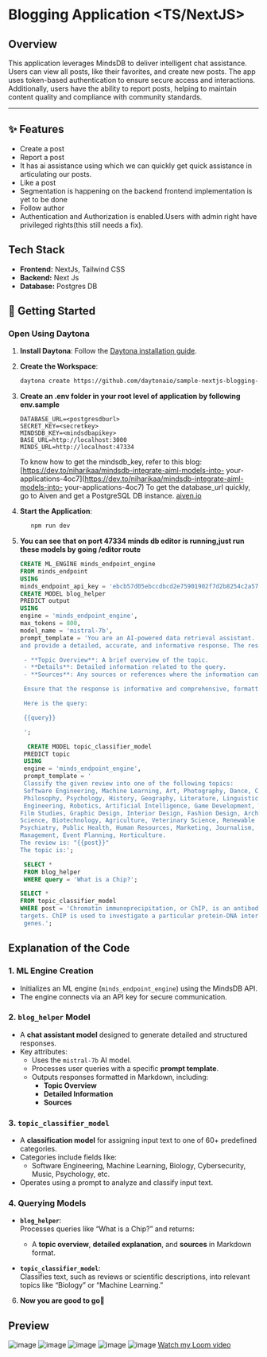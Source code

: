# Blogging Application <TS/NextJS>

## Overview 
<p>

This application leverages MindsDB to deliver intelligent chat assistance. Users can view all posts, like their favorites, and create new posts. The app uses token-based authentication to ensure secure access and interactions. Additionally, users have the ability to report posts, helping to maintain content quality and compliance with community standards.

</p>

---
## ✨ Features
- Create a post
- Report a post
- It has ai assistance using which we can quickly get quick assistance in articulating our posts.
- Like a post
- Segmentation is happening on the backend frontend implementation is yet to be done
- Follow author
- Authentication and Authorization is enabled.Users with admin right have privileged rights(this still needs a fix).

## Tech Stack

- **Frontend:** NextJs, Tailwind CSS
- **Backend:** Next Js
- **Database:** Postgres DB
  
## 🚀 Getting Started  

### Open Using Daytona  

1. **Install Daytona**: Follow the [Daytona installation guide](https://www.daytona.io/docs/installation/installation/).  
2. **Create the Workspace**:  
   ```bash  
   daytona create https://github.com/daytonaio/sample-nextjs-blogging-app
   ```  
3. **Create an .env folder in your root level of application by following env.sample**

   ```
   DATABASE_URL=<postgresdburl>
   SECRET_KEY=<secretkey>
   MINDSDB_KEY=<mindsdbapikey>
   BASE_URL=http://localhost:3000
   MINDS_URL=http://localhost:47334
   ```
   To know how to get the mindsdb_key, refer to this blog: [https://dev.to/niharikaa/mindsdb-integrate-aiml-models-into- 
   your-applications-4oc7](https://dev.to/niharikaa/mindsdb-integrate-aiml-models-into- 
   your-applications-4oc7)
   To get the database_url quickly, go to Aiven and get a PostgreSQL DB instance. [aiven.io](https://aiven.io/)


4. **Start the Application**:  
   ```bash  
      npm run dev
   ```  


5. **You can see that on port 47334 minds db editor is running,just run these models by going /editor route**
   ```sql
   CREATE ML_ENGINE minds_endpoint_engine
   FROM minds_endpoint
   USING
   minds_endpoint_api_key = 'ebcb57d05ebccdbcd2e75901902f7d2b8254c2a57f474c5e255117f69286a8cc';
   CREATE MODEL blog_helper
   PREDICT output
   USING
   engine = 'minds_endpoint_engine',
   max_tokens = 800,
   model_name = 'mistral-7b',
   prompt_template = 'You are an AI-powered data retrieval assistant. I will provide you with a query about a specific topic. Your task is to retrieve relevant information 
   and provide a detailed, accurate, and informative response. The response should be structured as follows:

    - **Topic Overview**: A brief overview of the topic.
    - **Details**: Detailed information related to the query.
    - **Sources**: Any sources or references where the information can be verified.

    Ensure that the response is informative and comprehensive, formatted using Markdown.

    Here is the query:

    {{query}}

    ';

     CREATE MODEL topic_classifier_model
    PREDICT topic
    USING
    engine = 'minds_endpoint_engine',
    prompt_template = '
    Classify the given review into one of the following topics:
    Software Engineering, Machine Learning, Art, Photography, Dance, Culinary, Data Science, Cybersecurity, Astronomy, Physics, Chemistry, Biology, Mathematics, 
    Philosophy, Psychology, History, Geography, Literature, Linguistics, Political Science, Economics, Environmental Science, Sociology, Anthropology, Archaeology, 
    Engineering, Robotics, Artificial Intelligence, Game Development, Web Development, Mobile App Development, Blockchain Technology, Quantum Computing, Music, Theater, 
   Film Studies, Graphic Design, Interior Design, Fashion Design, Architecture, Ecology, Genetics, Marine Biology, Astronautics, Neuroscience, Immunology, Forensic 
   Science, Biotechnology, Agriculture, Veterinary Science, Renewable Energy, Urban Planning, Transportation Engineering, Material Science, Sports Science, Education, 
   Psychiatry, Public Health, Human Resources, Marketing, Journalism, Creative Writing, Comedy, Television Production, Animation, Sound Engineering, Tourism, Hospitality 
   Management, Event Planning, Horticulture.
   The review is: "{{post}}"
   The topic is:';

    SELECT *
    FROM blog_helper  
    WHERE query = 'What is a Chip?';

   SELECT *
   FROM topic_classifier_model  
   WHERE post = 'Chromatin immunoprecipitation, or ChIP, is an antibody-based technology used to selectively enrich specific DNA-binding proteins along with their DNA 
   targets. ChIP is used to investigate a particular protein-DNA interaction, several protein-DNA interactions, or interactions across the whole genome or a subset of 
    genes.';
   
   ```
 ## Explanation of the Code

### **1. ML Engine Creation**

- Initializes an ML engine (`minds_endpoint_engine`) using the MindsDB API.
- The engine connects via an API key for secure communication.

### **2. `blog_helper` Model**

- A **chat assistant model** designed to generate detailed and structured responses.
- Key attributes:
  - Uses the `mistral-7b` AI model.
  - Processes user queries with a specific **prompt template**.
  - Outputs responses formatted in Markdown, including:
    - **Topic Overview**
    - **Detailed Information**
    - **Sources**

### **3. `topic_classifier_model`**

- A **classification model** for assigning input text to one of 60+ predefined categories.
- Categories include fields like:
  - Software Engineering, Machine Learning, Biology, Cybersecurity, Music, Psychology, etc.
- Operates using a prompt to analyze and classify input text.

### **4. Querying Models**

- **`blog_helper`**:  
  Processes queries like “What is a Chip?” and returns:
  - A **topic overview**, **detailed explanation**, and **sources** in Markdown format.

- **`topic_classifier_model`**:  
  Classifies text, such as reviews or scientific descriptions, into relevant topics like “Biology” or “Machine Learning.”

6. **Now you are good to go🚀**


## Preview

![image](https://github.com/user-attachments/assets/8a218ef7-b3b4-47d4-a599-a782d07cf817)
![image](https://github.com/user-attachments/assets/c8f21fc6-d80a-468e-b9c3-f04d3e70cc5f)
![image](https://github.com/user-attachments/assets/d273de7c-65f7-471b-8642-18150c22c2fe)
![image](https://github.com/user-attachments/assets/8d14bf91-aae2-4085-a543-445dff7eb37c)
![image](https://github.com/user-attachments/assets/a3921046-34af-49f3-af56-59c16b16a08b)
[Watch my Loom video](https://www.loom.com/share/999e9aaeb32940739632c095bdcb16aa?sid=c76806a1-f328-498f-9986-889378fb2568)





